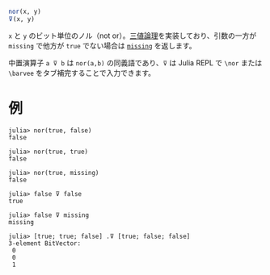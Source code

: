 ```julia
nor(x, y)
⊽(x, y)
```

`x` と `y` のビット単位のノル（not or）。[三値論理](https://en.wikipedia.org/wiki/Three-valued_logic)を実装しており、引数の一方が `missing` で他方が `true` でない場合は [`missing`](@ref) を返します。

中置演算子 `a ⊽ b` は `nor(a,b)` の同義語であり、`⊽` は Julia REPL で `\nor` または `\barvee` をタブ補完することで入力できます。

# 例

```jldoctest
julia> nor(true, false)
false

julia> nor(true, true)
false

julia> nor(true, missing)
false

julia> false ⊽ false
true

julia> false ⊽ missing
missing

julia> [true; true; false] .⊽ [true; false; false]
3-element BitVector:
 0
 0
 1
```

